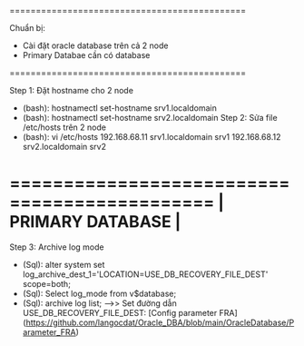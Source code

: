 =============================================

Chuẩn bị:
  - Cài đặt oracle database trên cả 2 node
  - Primary Databae cần có database

=============================================

Step 1: Đặt hostname cho 2 node
  - (bash): hostnamectl set-hostname srv1.localdomain
  - (bash): hostnamectl set-hostname srv2.localdomain
Step 2: Sửa file /etc/hosts trên 2 node
  - (bash): vi /etc/hosts
    192.168.68.11 srv1.localdomain srv1
    192.168.68.12 srv2.localdomain srv2

=============================================
|             PRIMARY DATABASE              |
=============================================
Step 3: Archive log mode
  - (Sql): alter system set log_archive_dest_1='LOCATION=USE_DB_RECOVERY_FILE_DEST' scope=both;
  - (Sql): Select log_mode from v$database;
  - (Sql): archive log list;
-->> Set đường dẫn USE_DB_RECOVERY_FILE_DEST: [Config parameter FRA] (https://github.com/langocdat/Oracle_DBA/blob/main/OracleDatabase/Parameter_FRA)
    
